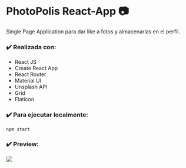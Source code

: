 # PhotoPolis React-App :camera:
Single Page Application para dar like a fotos y almacenarlas en el perfil.
### :heavy_check_mark: Realizada con:
 
 * React JS
 * Create React App
 * React Router
 * Material UI
 * Unsplash API
 * Grid
 * Flaticon
 
### :heavy_check_mark: Para ejecutar localmente: 
```
npm start
```
### :heavy_check_mark: Preview:

<p align="left">
  <img src=https:// />
</p>
